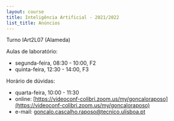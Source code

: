 ```yaml
---
layout: course
title: Inteligência Artificial - 2021/2022
list_title: Anúncios
---
```


Turno IArt2L07 (Alameda)

Aulas de laboratório:
- segunda-feira, 08:30 - 10:00, F2
- quinta-feira, 12:30 - 14:00, F3

Horário de dúvidas:
- quarta-feira, 10:00 - 11:30
- online: [https://videoconf-colibri.zoom.us/my/goncaloraposo](https://videoconf-colibri.zoom.us/my/goncaloraposo) 
- e-mail: [goncalo.cascalho.raposo@tecnico.ulisboa.pt](mailto:goncalo.cascalho.raposo@tecnico.ulisboa.pt)
